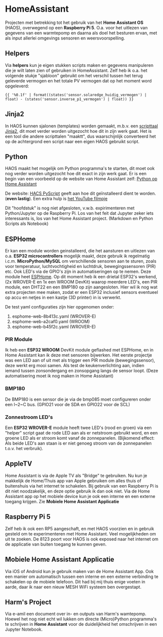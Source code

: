 # HomeAssistant
Projecten met betrekking tot het gebruik van het **Home Assistant OS** (HAOS), overwegend op een **Raspberry Pi 5**.
O.a. voor het uitlezen van gegevens van een warmtepomp en daarna als doel het besturen ervan, met
als input allerlei omgevings sensoren en weersvoorspelling.

## Helpers
Via **helpers** kun je eigen stukken scripts maken en gegevens manipuleren die je wilt laten zien of gebruiken in 
HomeAssistant. Zelf heb ik o.a. het volgende stukje "sjabloon" gebruikt om het verschil tussen het terug geleverde
vermogen en het totale PV vermogen dat op het moment word opgeleverd:

`{{ '%0.1f' | format((states('sensor.solaredge_huidig_vermogen') | float) - (states('sensor.inverse_p1_vermogen') | float)) }}`

## Jinja2
In HAOS kunnen sjalonen (templates) worden gemaakt, m.b.v. een
[scripttaal Jinja2](https://jinja.palletsprojects.com/en/latest/templates/),
dit moet verder worden uitgezocht hoe dit in zijn werk gaat.
Het is een tool die andere scripttalen "maaktt", dus waarschijnlijk converteerd
het op de achtergrond een script naar een eigen HAOS gebruikt script.

## Python
HAOS maakt het mogelijk om Python programma's te starten, dit moet ook nog verder worden uitgezocht hoe dit exact in 
zijn werk gaat. Er is een begin van een voorbeeld op de website van Home Assistant zelf:
[Python op Home Assistant](https://www.home-assistant.io/integrations/python_script/)

De website: [HACS PyScript](https://hacs-pyscript.readthedocs.io/en/latest/installation.html) geeft aan hoe dit
geïnstalleerd dient te worden. (**even lastig**).
Een extra hulp is [het YouTube filmpje](https://www.youtube.com/watch?v=Kr1rAJnVBrI)

Dit "hoofdstuk" is nog niet afgesloten, v.w.b. expirimenteren met Python/Jupyter op de Raspberry Pi. Los van het feit
dat Jupyter zeker iets interessants is, los van het Home Assistant project. (Markdown en Python Scripts als Notebook)

## ESPHome
Er kan een module worden geinstalleerd, die het aansturen en uitlezen van o.a. **ESP32 microcontrollers** mogelijk maakt, deze 
gebruik ik regelmatig i.c.m. **MicroPython/MySQL** om verschillende sensoren aan te sturen,
zoals voor temperatuur, luchtvochtigheid en luchtdruk, bewegingssensoren (PIR) etc. Ook LED's via de GPIO's zijn in
automatiseringen op te nemen. Deze module heet [ESPHome](https://www.esphome.io/). Op dit moment heb ik een drietal ESP32's werkend, (2x WROVER-E en 1x een WROOM DevKit) waarop meerdere LED's, een PIR module, een DHT22 en een BMP180 op zijn aangesloten. Hier wil ik nog wat extra projecten mee maken, zodat er een ESP32 inclusief sensors eventueel op accu en netjes in een kastje (3D printer) in is verwerkt.

De test yaml configuraties zijn hier opgenomen onder:
1. esphome-web-8b413c.yaml (WROVER-E)
2. esphome-web-a2caf0.yaml (WROOM)
3. esphome-web-b45f2c.yaml (WROVER-E)

### PIR Module
Ik heb een **ESP32 WROOM** DevKit module geflashed met ESPHome, en in Home Assistant kan ik deze met sensoren bijwerken.
Het eerste projectje was een LED aan of uit met als trigger een PIR module (bewegingssensor), deze werkt erg mooi samen.
Als test de keukenverlichting aan, indien iemand tussen zonsondergang en zonsopgang langs de sensor loopt. (Deze automatisering moet ik nog maken in Home Assistant)

### BMP180
De BMP180 is een sensor die je via de bmp085 moet configureren onder een I~2~C bus. (GPIO21 voor de SDA en GPIO22 voor de SCL)

### Zonnestroom LED's
Een **ESP32 WROVER-E** module heeft twee LED's (rood en groen) via een "helper" script gaat de rode LED aan als er netstroom
gebruikt word, en een groene LED als er stroom komt vanaf de zonnepanelen. (Bijkomend effect: Als beide LED's aan staan
is er niet genoeg stroom van de zonnepanelen t.o.v. het verbruik).

## AppleTV
Home Assistant is via de Apple TV als "Bridge" te gebruiken.
Nu kun je makkelijk de Home/Thuis app van Apple gebruiken om alles
thuis of buitenshuis via het internet te schakelen.
Bij gebruik van een Raspberry Pi is dit niet noodzakelijk, en deze optie gebruik ik dan ook niet. 
Via de Home Assistant app op het mobiele device kun je ook een interne en een externe toegang krijgen.
Zie **Mobiele Home Assistant Applicatie**

## Raspberry Pi 5
Zelf heb ik ook een RP5 aangeschaft, en met HAOS voorzien en in gebruik gesteld om te experimenteren met Home Assistant.
Veel mogelijkheden om uit te zoeken. De 8123 poort voor HAOS is ook exposed naar het internet om de applicatie van buiten 
toegang te kunnen geven.

## Mobiele Home Assistant Applicatie
Via iOS of Android kun je gebruik maken van de Home Assistant App.
Ook een manier om automatisch tussen een interne en een externe verbinding te schakelen op de mobiele telefoon.
Dit had bij mij thuis enige voeten in aarde, daar ik naar een nieuw MESH WiFi systeem ben overgestapt.

## Harm's Project
Via e-amil een document over in- en outputs van Harm's wamtepomp. Hoewel het nog niet echt wil lukken om directe (Micro)Python programma's
te schrijven in **Home Assistant** voor de duidelijkheid het omschrijven in een Jupyter Notebook.